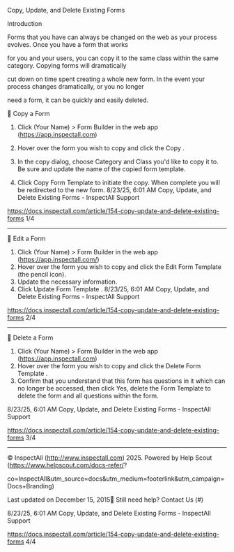 Copy, Update, and Delete Existing Forms

Introduction

Forms that you have can always be changed on the web as your process evolves. Once you have a form that works

for you and your users, you can copy it to the same class within the same category. Copying forms will dramatically

cut down on time spent creating a whole new form. In the event your process changes dramatically, or you no longer

need a form, it can be quickly and easily deleted.

 Copy a Form

1. Click  (Your Name)  >  Form Builder  in the web app (https://app.inspectall.com)
2. Hover over the form you wish to copy and click the  Copy .
3. In the copy dialog, choose Category and Class you'd like to copy it to. Be sure and update the name of the
copied form template.

4. Click  Copy Form Template  to initiate the copy. When complete you will be redirected to the new form.
8/23/25, 6:01 AM Copy, Update, and Delete Existing Forms - InspectAll Support

https://docs.inspectall.com/article/154-copy-update-and-delete-existing-forms 1/4


---

 Edit a Form

1. Click  (Your Name)  >  Form Builder  in the web app (https://app.inspectall.com/)
2. Hover over the form you wish to copy and click the  Edit Form Template  (the pencil icon).
3. Update the necessary information.
4. Click  Update Form Template .
8/23/25, 6:01 AM Copy, Update, and Delete Existing Forms - InspectAll Support

https://docs.inspectall.com/article/154-copy-update-and-delete-existing-forms 2/4


---

 Delete a Form

1. Click  (Your Name)  >  Form Builder  in the web app (https://app.inspectall.com)
2. Hover over the form you wish to copy and click the  Delete Form Template .
3. Confirm that you understand that this form has questions in it which can no longer be accessed, then click  Yes,
delete the Form Template  to delete the form and all questions within the form.

8/23/25, 6:01 AM Copy, Update, and Delete Existing Forms - InspectAll Support

https://docs.inspectall.com/article/154-copy-update-and-delete-existing-forms 3/4


---

© InspectAll (http://www.inspectall.com) 2025. Powered by Help Scout (https://www.helpscout.com/docs-refer/?

co=InspectAll&utm_source=docs&utm_medium=footerlink&utm_campaign=Docs+Branding)

Last updated on December 15, 2015 Still need help? Contact Us (#)

8/23/25, 6:01 AM Copy, Update, and Delete Existing Forms - InspectAll Support

https://docs.inspectall.com/article/154-copy-update-and-delete-existing-forms 4/4

